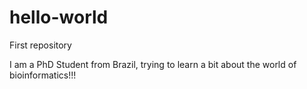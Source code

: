 # hello-world

First repository

I am a PhD Student from Brazil, trying to learn a bit about the world of bioinformatics!!!

